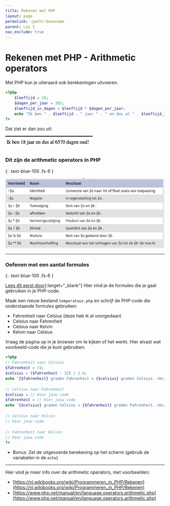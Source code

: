 ```yaml
---
title: Rekenen met PHP
layout: page
permalink: :path/:basename
parent: Les 2
nav_exclude: true
---
```


# Rekenen met PHP - Arithmetic operators

Met PHP kun je uiteraard ook berekeningen uitvoeren.

```php
<?php
    $leeftijd = 18;
    $dagen_per_jaar = 365;
    $leeftijd_in_dagen = $leeftijd * $dagen_per_jaar;
    echo "Ik ben " . $leeftijd . " jaar " . " en dus al " . $leeftijd_in_dagen . " dagen oud!"; 
?>
```

Dat ziet er dan zou uit:

![Voorbeeld](images/voorbeeld.png)

### Dit zijn de arithmetic operators in PHP
{: .text-blue-100 .fs-6 }

![Arithmetic operators](images/arithmic-operators.png)

---

### Oefenen met een aantal formules
{: .text-blue-100 .fs-6 }

[Lees dit eerst door](https://nl.wikihow.com/Omrekenen-tussen-Celsius-en-Fahrenheit){:target="_blank"} Hier vind je de formules die je gaat gebruiken in je PHP-code.

Maak een nieuw bestand `temperatuur.php` en schrijf de PHP-code die onderstaande formules gebruiken:

- Fahrenheit naar Celsius (deze heb ik al voorgedaan)
- Celsius naar Fahrenheit
- Celsius naar Kelvin
- Kelvin naar Celsius

Vraag de pagina op in je browser om te kijken of het werkt.
Hier alvast wat voorbeeld-code die je kunt gebruiken:

```php
<?php
// Fahrenheit naar Celsius
$fahrenheit = 74;
$celsius = ($fahrenheit - 32) / 1.8;
echo "{$fahrenheit} graden Fahrenheit = {$celsius} graden Celsius. <br/>";

// Celsius naar Fahrenheit
$celsius = // Hier jouw code
$fahrenheit = // Hier jouw code
echo "{$celsius} graden Celsius = {$fahrenheit} graden Fahrenheit. <br/>";

// Celsius naar Kelvin
// Hier jouw code

// Fahrenheit naar Kelvin
// Hier jouw code
?>
```

- Bonus: Zet de uitgevoerde berekening op het scherm (gebruik de variabelen in de `echo`)

---

Hier vind je meer info over de arithmetic operators, met voorbeelden:

- [https://nl.wikibooks.org/wiki/Programmeren_in_PHP/Rekenen](https://nl.wikibooks.org/wiki/Programmeren_in_PHP/Rekenen)
- [https://www.php.net/manual/en/language.operators.arithmetic.php](https://www.php.net/manual/en/language.operators.arithmetic.php)

